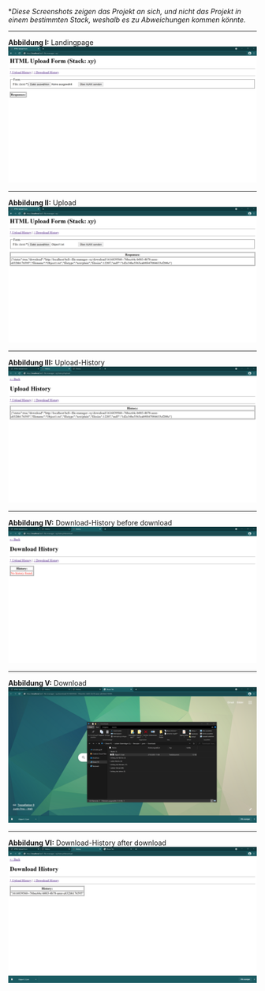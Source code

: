**Diese Screenshots zeigen das Projekt an sich, und nicht das Projekt in einem bestimmten Stack, weshalb es zu Abweichungen kommen könnte.*

---

**Abbildung I:** Landingpage
![Landingpage](home.png)

---

**Abbildung II:** Upload
![Upload](upload.png)

---

**Abbildung III:** Upload-History
![Upload-History](uphist.png)

---

**Abbildung IV:** Download-History before download
![Download-History before download](downhist.png)

---

**Abbildung V:** Download
![Download](download.png)

---

**Abbildung VI:** Download-History after download
![Download-History after download](downhist2.png)
